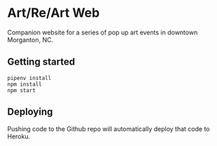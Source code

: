 # Art/Re/Art Web

Companion website for a series of pop up art events in downtown Morganton, NC.

## Getting started

    pipenv install
    npm install
    npm start

## Deploying

Pushing code to the Github repo will automatically deploy that code to Heroku.
